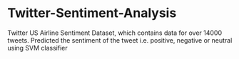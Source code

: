 # Twitter-Sentiment-Analysis
Twitter US Airline Sentiment Dataset, which contains data for over 14000 tweets. Predicted the sentiment of the tweet i.e. positive, negative or neutral using SVM classifier
